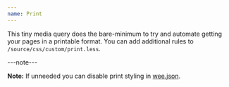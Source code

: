```yaml
---
name: Print
---
```


This tiny media query does the bare-minimum to try and automate getting your pages in a printable format. You can add additional rules to ```/source/css/custom/print.less```.

---note---

**Note:** If unneeded you can disable print styling in [wee.json](/build/config#general).